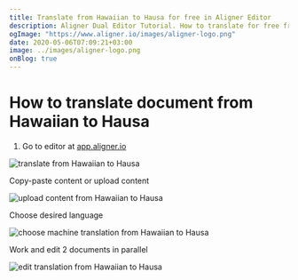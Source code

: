 ```yaml
---
title: Translate from Hawaiian to Hausa for free in Aligner Editor
description: Aligner Dual Editor Tutorial. How to translate for free from Hawaiian to Hausa. Aligner is multilingual document management platform. 
ogImage: "https://www.aligner.io/images/aligner-logo.png"
date: 2020-05-06T07:09:21+03:00
image: ../images/aligner-logo.png
onBlog: true
---
```


# How to translate document from Hawaiian to Hausa

1. Go to editor at [app.aligner.io](https://app.aligner.io "Aligner App web page")

![translate from Hawaiian to Hausa](../aligner-blank-editor.png "translate from Hawaiian to Hausa")

Copy-paste content or upload content

![upload content from Hawaiian to Hausa](../aligner-uploaded-document.png "upload content from Hawaiian to Hausa")

Choose desired language

![choose machine translation from Hawaiian to Hausa](../aligner-language-dropdown.png "choose machine translation from Hawaiian to Hausa")

Work and edit 2 documents in parallel

![edit translation from Hawaiian to Hausa](../aligner-double-sitded-editor.png "edit translation from Hawaiian to Hausa")

